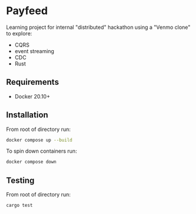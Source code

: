 # Payfeed

Learning project for internal "distributed" hackathon using a "Venmo clone" to explore:

- CQRS
- event streaming
- CDC
- Rust

## Requirements

- Docker 20.10+

## Installation

From root of directory run:

```bash
docker compose up --build
```

To spin down containers run:

```bash
docker compose down
```

## Testing

From root of directory run:

```bash
cargo test
```
